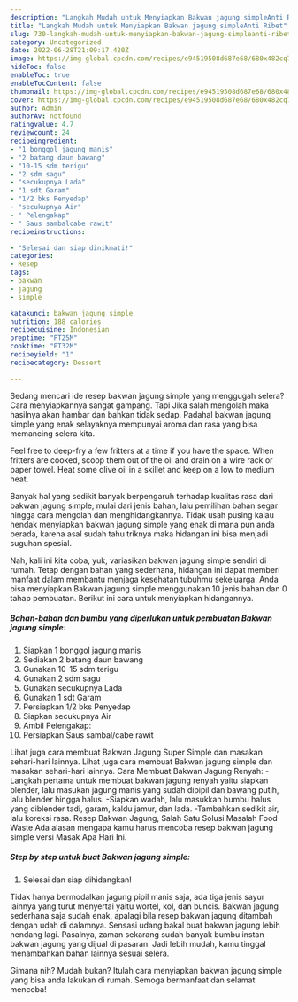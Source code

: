 ```yaml
---
description: "Langkah Mudah untuk Menyiapkan Bakwan jagung simpleAnti Ribet"
title: "Langkah Mudah untuk Menyiapkan Bakwan jagung simpleAnti Ribet"
slug: 730-langkah-mudah-untuk-menyiapkan-bakwan-jagung-simpleanti-ribet
category: Uncategorized
date: 2022-06-28T21:09:17.420Z
image: https://img-global.cpcdn.com/recipes/e94519508d687e68/680x482cq70/bakwan-jagung-simple-foto-resep-utama.jpg
hideToc: false
enableToc: true
enableTocContent: false
thumbnail: https://img-global.cpcdn.com/recipes/e94519508d687e68/680x482cq70/bakwan-jagung-simple-foto-resep-utama.jpg
cover: https://img-global.cpcdn.com/recipes/e94519508d687e68/680x482cq70/bakwan-jagung-simple-foto-resep-utama.jpg
author: Admin
authorAv: notfound
ratingvalue: 4.7
reviewcount: 24
recipeingredient:
- "1 bonggol jagung manis"
- "2 batang daun bawang"
- "10-15 sdm terigu"
- "2 sdm sagu"
- "secukupnya Lada"
- "1 sdt Garam"
- "1/2 bks Penyedap"
- "secukupnya Air"
- " Pelengakap"
- " Saus sambalcabe rawit"
recipeinstructions:

- "Selesai dan siap dinikmati!"
categories:
- Resep
tags:
- bakwan
- jagung
- simple

katakunci: bakwan jagung simple 
nutrition: 188 calories
recipecuisine: Indonesian
preptime: "PT25M"
cooktime: "PT32M"
recipeyield: "1"
recipecategory: Dessert

---
```



Sedang mencari ide resep bakwan jagung simple yang menggugah selera? Cara menyiapkannya sangat gampang. Tapi Jika salah mengolah maka hasilnya akan hambar dan bahkan tidak sedap. Padahal bakwan jagung simple yang enak selayaknya mempunyai aroma dan rasa yang bisa memancing selera kita.


Feel free to deep-fry a few fritters at a time if you have the space. When fritters are cooked, scoop them out of the oil and drain on a wire rack or paper towel. Heat some olive oil in a skillet and keep on a low to medium heat.

Banyak hal yang sedikit banyak berpengaruh terhadap kualitas rasa dari bakwan jagung simple, mulai dari jenis bahan, lalu pemilihan bahan segar hingga cara mengolah dan menghidangkannya. Tidak usah pusing kalau hendak menyiapkan bakwan jagung simple yang enak di mana pun anda berada, karena asal sudah tahu triknya maka hidangan ini bisa menjadi suguhan spesial.


Nah, kali ini kita coba, yuk, variasikan bakwan jagung simple sendiri di rumah. Tetap dengan bahan yang sederhana, hidangan ini dapat memberi manfaat dalam membantu menjaga kesehatan tubuhmu sekeluarga. Anda bisa menyiapkan Bakwan jagung simple menggunakan 10 jenis bahan dan 0 tahap pembuatan. Berikut ini cara untuk menyiapkan hidangannya.

<!--inarticleads1-->

##### Bahan-bahan dan bumbu yang diperlukan untuk pembuatan Bakwan jagung simple:

1. Siapkan 1 bonggol jagung manis
1. Sediakan 2 batang daun bawang
1. Gunakan 10-15 sdm terigu
1. Gunakan 2 sdm sagu
1. Gunakan secukupnya Lada
1. Gunakan 1 sdt Garam
1. Persiapkan 1/2 bks Penyedap
1. Siapkan secukupnya Air
1. Ambil  Pelengakap:
1. Persiapkan  Saus sambal/cabe rawit


Lihat juga cara membuat Bakwan Jagung Super Simple dan masakan sehari-hari lainnya. Lihat juga cara membuat Bakwan jagung simple dan masakan sehari-hari lainnya. Cara Membuat Bakwan Jagung Renyah: -Langkah pertama untuk membuat bakwan jagung renyah yaitu siapkan blender, lalu masukan jagung manis yang sudah dipipil dan bawang putih, lalu blender hingga halus. -Siapkan wadah, lalu masukkan bumbu halus yang diblender tadi, garam, kaldu jamur, dan lada. -Tambahkan sedikit air, lalu koreksi rasa. Resep Bakwan Jagung, Salah Satu Solusi Masalah Food Waste Ada alasan mengapa kamu harus mencoba resep bakwan jagung simple versi Masak Apa Hari Ini. 

<!--inarticleads2-->

##### Step by step untuk buat Bakwan jagung simple:


1. Selesai dan siap dihidangkan!

Tidak hanya bermodalkan jagung pipil manis saja, ada tiga jenis sayur lainnya yang turut menyertai yaitu wortel, kol, dan buncis. Bakwan jagung sederhana saja sudah enak, apalagi bila resep bakwan jagung ditambah dengan udah di dalamnya. Sensasi udang bakal buat bakwan jagung lebih nendang lagi. Pasalnya, zaman sekarang sudah banyak bumbu instan bakwan jagung yang dijual di pasaran. Jadi lebih mudah, kamu tinggal menambahkan bahan lainnya sesuai selera. 

Gimana nih? Mudah bukan? Itulah cara menyiapkan bakwan jagung simple yang bisa anda lakukan di rumah. Semoga bermanfaat dan selamat mencoba!
